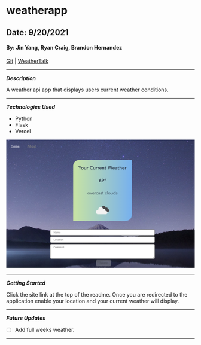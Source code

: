 # weatherapp

## Date: 9/20/2021

#### By: Jin Yang, Ryan Craig, Brandon Hernandez

[Git](https://github.com/jinyangb/WeatherTalk) | [WeatherTalk](https://weathertalk.vercel.app/)

---

**_Description_**

A weather api app that displays users current weather conditions.

---

**_Technologies Used_**

- Python
- Flask
- Vercel

![Screenshot](weather.png)

---

**_Getting Started_**

Click the site link at the top of the readme. Once you are redirected to the application enable your location and your current weather will display.

---

**_Future Updates_**

- [ ] Add full weeks weather.

---
